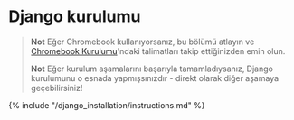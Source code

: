 # Django kurulumu

> **Not** Eğer Chromebook kullanıyorsanız, bu bölümü atlayın ve [Chromebook Kurulumu](../chromebook_setup/README.md)'ndaki talimatları takip ettiğinizden emin olun.
> 
> **Not** Eğer kurulum aşamalarını başarıyla tamamladıysanız, Django kurulumunu o esnada yapmışsınızdır - direkt olarak diğer aşamaya geçebilirsiniz!

{% include "/django_installation/instructions.md" %}